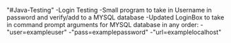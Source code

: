 "#Java-Testing" 
-Login Testing
  -Small program to take in Username in password and verify/add to a MYSQL database
  -Updated LoginBox to take in command prompt arguments for MYSQL database in any order:
    -"user=exampleuser"
	-"pass=examplepassword"
	-"url=examplelocalhost"